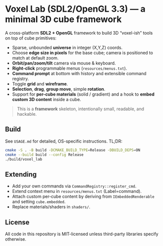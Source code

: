 # Voxel Lab (SDL2/OpenGL 3.3) — a minimal 3D cube framework

A cross-platform **SDL2 + OpenGL** framework to build 3D “voxel-ish” tools on top of cube primitives:

- Sparse, unbounded **universe** in integer (X,Y,Z) coords.
- Choose **edge size in pixels** for the base cube; camera is positioned to match at default zoom.
- **Orbit/pan/zoom/tilt** camera via mouse & keyboard.
- **Right-click** programmable menus (`resources/menus.txt`).
- **Command prompt** at bottom with history and extensible command registry.
- Toggle **grid** and **wireframe**.
- **Selection**, **drag**, **group move**, simple **rotation**.
- Support for **per-cube materials** (solid / gradient) and a hook to **embed custom 3D content** inside a cube.

> This is a **framework** skeleton, intentionally small, readable, and hackable.

## Build

See `USAGE.md` for detailed, OS-specific instructions. TL;DR:

```bash
cmake -S . -B build -DCMAKE_BUILD_TYPE=Release -DBUILD_DEPS=ON
cmake --build build --config Release
./build/voxel_lab
````

## Extending

* Add your own commands via `CommandRegistry::register_cmd`.
* Extend context menu in `resources/menus.txt` (Label=command).
* Attach custom per-cube content by deriving from `IEmbeddedRenderable` and setting `cube.embedded`.
* Replace materials/shaders in `shaders/`.

## License

All code in this repository is MIT-licensed unless third-party libraries specify otherwise.
